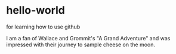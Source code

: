 # hello-world
for learning how to use github

I am a fan of Wallace and Grommit's "A Grand Adventure" and was impressed with their journey to sample cheese on the moon.
